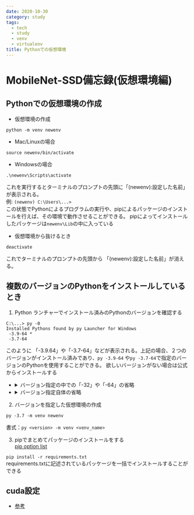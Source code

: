 ```yaml
---
date: 2020-10-30
category: study
tags:
  - tech
  - study
  - venv
  - virtualenv
title: Pythonでの仮想環境
---
```

# MobileNet-SSD備忘録(仮想環境編)

## Pythonでの仮想環境の作成

* 仮想環境の作成  
```
python -m venv newenv
```

* Mac/Linuxの場合  
```
source newenv/bin/activate
```
* Windowsの場合  
```
.\newenv\Scripts\activate
```  
これを実行するとターミナルのプロンプトの先頭に「(newenv):設定した名前」が表示される。  
例: `(newenv) C:\Users\...>`  
この状態でPythonによるプログラムの実行や、pipによるパッケージのインストールを行えば、その環境で動作させることができる。
pipによってインストールしたパッケージは`newenv\Lib`の中に入っている

* 仮想環境から抜けるとき
```
deactivate
```
これでターミナルのプロンプトの先頭から 「(newenv):設定した名前」が消える。

## 複数のバージョンのPythonをインストールしているとき
1. Python ランチャーでインストール済みのPythonのバージョンを確認する
```
C:\...> py -0
Installed Pythons found by py Launcher for Windows
 -3.9-64 *
 -3.7-64
```
このように 「-3.9.64」や「-3.7-64」などが表示される。上記の場合、２つのバージョンがインストール済みであり、`py -3.9-64` や`py -3.7-64`で指定のバージョンのPythonを使用することができる。
欲しいバージョンがない場合は公式からインストールする
  * <details><summary>バージョン指定の中での「-32」や「-64」の省略</summary>
    「py -X」のように，バージョン指定の中の「-32」，「-64」を省略することもできる． そのときは，Python バージョン X が実行されるが， Python のバージョン X 32ビット版と64ビット版をインストールしている場合は， 64ビット版の方が実行される． （公式マニュアルに，そのように記載されている）</details>
  * <details><summary>バージョン指定自体の省略</summary>
    「py」のようにバージョン指定を省略したときは， インストールされている Python の最新バージョンが実行される． （公式マニュアルに，そのように記載されている）</details>

2. バージョンを指定した仮想環境の作成
```
py -3.7 -m venv newenv
```
書式：`py <version> -m venv <venv_name>`  

3. pipでまとめてパッケージのインストールをする  
[pip option list](https://kurozumi.github.io/pip/reference/pip.html "pip option list(formal)")

`pip install -r requirements.txt `  
requirements.txtに記述されているパッケージを一括でインストールすることができる

## cuda設定
* [参考](https://qiita.com/8128/items/2e884998cd1193f73e2f "参考")